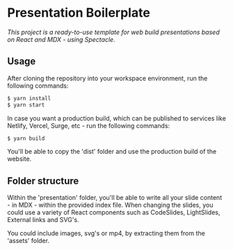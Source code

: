 Presentation Boilerplate
=====================

_This project is a ready-to-use template for web build presentations based on React and MDX - using Spectacle._

## Usage

After cloning the repository into your workspace environment, run the following commands:

```sh
$ yarn install
$ yarn start
```

In case you want a production build, which can be published to services like Netlify, Vercel, Surge, etc - run the following commands:

```sh
$ yarn build
```

You'll be able to copy the 'dist' folder and use the production build of the website.

## Folder structure

Within the 'presentation' folder, you'll be able to write all your slide content - in MDX - within the provided index file. When changing the slides, you could use a variety of React components such as CodeSlides, LightSlides, External links and SVG's.

You could include images, svg's or mp4, by extracting them from the 'assets' folder. 